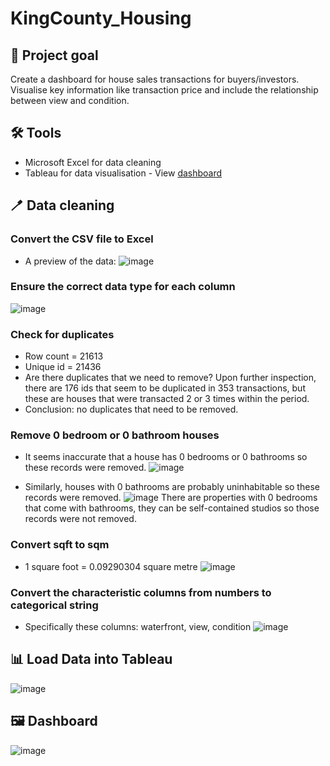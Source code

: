 # KingCounty_Housing

## 🎯 Project goal
Create a dashboard for house sales transactions for buyers/investors. Visualise key information like transaction price and include the relationship between view and condition. 

## 🛠️ Tools
- Microsoft Excel for data cleaning
- Tableau for data visualisation - View [dashboard](https://public.tableau.com/app/profile/harry.bui/viz/KingCountryHouseSales2014-2015/KingCountyHouseSales?publish=yes)

## 🪥 Data cleaning
### Convert the CSV file to Excel

- A preview of the data:
![image](https://github.com/HarryQBui/KingCounty_Housing/assets/95842183/de799415-119f-4a6d-8286-944a70be44f4)

### Ensure the correct data type for each column
![image](https://github.com/HarryQBui/KingCounty_Housing/assets/95842183/9fe22e95-971f-4230-bc0c-76336dfe7368)

### Check for duplicates
- Row count = 21613
- Unique id = 21436
- Are there duplicates that we need to remove? Upon further inspection, there are 176 ids that seem to be duplicated in 353 transactions, but these are houses that were transacted 2 or 3 times within the period. 
- Conclusion: no duplicates that need to be removed.

### Remove 0 bedroom or 0 bathroom houses
- It seems inaccurate that a house has 0 bedrooms or 0 bathrooms so these records were removed.
![image](https://github.com/HarryQBui/KingCounty_Housing/assets/95842183/13c96c6d-b5d2-40e2-91e9-3dc76d033928)

- Similarly, houses with 0 bathrooms are probably uninhabitable so these records were removed.
![image](https://github.com/HarryQBui/KingCounty_Housing/assets/95842183/4a9f1df9-2ecb-44dd-a18e-4b0541557dfd)
There are properties with 0 bedrooms that come with bathrooms, they can be self-contained studios so those records were not removed.

### Convert sqft to sqm
- 1 square foot = 0.09290304 square metre
![image](https://github.com/HarryQBui/KingCounty_Housing/assets/95842183/5360a5c6-9197-4c25-b346-d173f672a322)

### Convert the characteristic columns from numbers to categorical string
- Specifically these columns: waterfront, view, condition
![image](https://github.com/HarryQBui/KingCounty_Housing/assets/95842183/afa9f30c-cc3f-4327-b825-9cdb834c743a)

## 📊 Load Data into Tableau
![image](https://github.com/HarryQBui/KingCounty_Housing/assets/95842183/0cd7b353-1b69-4e45-a5b9-e2f7ab773b2c)

## 🖼️ Dashboard
![image](https://github.com/HarryQBui/KingCounty_Housing/assets/95842183/b8c09bb4-be13-42dd-820a-b6174c8fab2f)


